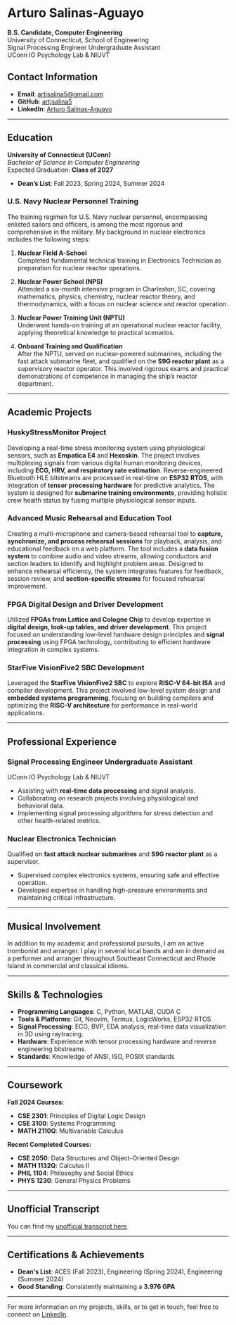 # Arturo Salinas-Aguayo

**B.S. Candidate, Computer Engineering**  
University of Connecticut, School of Engineering  
Signal Processing Engineer Undergraduate Assistant  
UConn IO Psychology Lab & NIUVT

## Contact Information
- **Email**: [artjsalina5@gmail.com](mailto:artjsalina5@gmail.com)
- **GitHub**: [artjsalina5](https://github.com/artjsalina5)
- **LinkedIn**: [Arturo Salinas-Aguayo](https://www.linkedin.com/in/arturo-salinas-aguayo/)

---

## Education

**University of Connecticut (UConn)**  
_Bachelor of Science in Computer Engineering_  
Expected Graduation: **Class of 2027**  
- **Dean’s List**: Fall 2023, Spring 2024, Summer 2024

### U.S. Navy Nuclear Personnel Training
The training regimen for U.S. Navy nuclear personnel, encompassing enlisted sailors and officers, is among the most rigorous and comprehensive in the military. My background in nuclear electronics includes the following steps:

1. **Nuclear Field A-School**  
   Completed fundamental technical training in Electronics Technician as preparation for nuclear reactor operations.

2. **Nuclear Power School (NPS)**  
   Attended a six-month intensive program in Charleston, SC, covering mathematics, physics, chemistry, nuclear reactor theory, and thermodynamics, with a focus on nuclear science and reactor operation.

3. **Nuclear Power Training Unit (NPTU)**  
   Underwent hands-on training at an operational nuclear reactor facility, applying theoretical knowledge to practical scenarios.

4. **Onboard Training and Qualification**  
   After the NPTU, served on nuclear-powered submarines, including the fast attack submarine fleet, and qualified on the **S9G reactor plant** as a supervisory reactor operator. This involved rigorous exams and practical demonstrations of competence in managing the ship’s reactor department.

---

## Academic Projects

### HuskyStressMonitor Project  
Developing a real-time stress monitoring system using physiological sensors, such as **Empatica E4** and **Hexoskin**. The project involves multiplexing signals from various digital human monitoring devices, including **ECG, HRV, and respiratory rate estimation**. Reverse-engineered Bluetooth HLE bitstreams are processed in real-time on **ESP32 RTOS**, with integration of **tensor processing hardware** for predictive analytics. The system is designed for **submarine training environments**, providing holistic crew health status by fusing multiple physiological sensor inputs. 

### Advanced Music Rehearsal and Education Tool  
Creating a multi-microphone and camera-based rehearsal tool to **capture, synchronize, and process rehearsal sessions** for playback, analysis, and educational feedback on a web platform. The tool includes a **data fusion system** to combine audio and video streams, allowing conductors and section leaders to identify and highlight problem areas. Designed to enhance rehearsal efficiency, the system integrates features for feedback, session review, and **section-specific streams** for focused rehearsal improvement.

### FPGA Digital Design and Driver Development  
Utilized **FPGAs from Lattice and Cologne Chip** to develop expertise in **digital design, look-up tables, and driver development**. This project focused on understanding low-level hardware design principles and **signal processing** using FPGA technology, contributing to efficient hardware integration in complex systems.

### StarFive VisionFive2 SBC Development  
Leveraged the **StarFive VisionFive2 SBC** to explore **RISC-V 64-bit ISA** and compiler development. This project involved low-level system design and **embedded systems programming**, focusing on building compilers and optimizing the **RISC-V architecture** for performance in real-world applications.

---

## Professional Experience

### Signal Processing Engineer Undergraduate Assistant  
UConn IO Psychology Lab & NIUVT  
- Assisting with **real-time data processing** and signal analysis.
- Collaborating on research projects involving physiological and behavioral data.
- Implementing signal processing algorithms for stress detection and other health-related metrics.

### Nuclear Electronics Technician  
Qualified on **fast attack nuclear submarines** and **S9G reactor plant** as a supervisor.  
- Supervised complex electronics systems, ensuring safe and effective operation.
- Developed expertise in handling high-pressure environments and maintaining critical infrastructure.

---

## Musical Involvement

In addition to my academic and professional pursuits, I am an active trombonist and arranger. I play in several local bands and am in demand as a performer and arranger throughout Southeast Connecticut and Rhode Island in commercial and classical idioms.

---

## Skills & Technologies

- **Programming Languages**: C, Python, MATLAB, CUDA C
- **Tools & Platforms**: Git, Neovim, Termux, LogicWorks, ESP32 RTOS
- **Signal Processing**: ECG, BVP, EDA analysis; real-time data visualization in 3D using raytracing.
- **Hardware**: Experience with tensor processing hardware and reverse engineering bitstreams.
- **Standards**: Knowledge of ANSI, ISO, POSIX standards

---

## Coursework

**Fall 2024 Courses:**
- **CSE 2301**: Principles of Digital Logic Design
- **CSE 3100**: Systems Programming
- **MATH 2110Q**: Multivariable Calculus

**Recent Completed Courses:**
- **CSE 2050**: Data Structures and Object-Oriented Design
- **MATH 1132Q**: Calculus II
- **PHIL 1104**: Philosophy and Social Ethics
- **PHYS 1230**: General Physics Problems

---

## Unofficial Transcript

You can find my [unofficial transcript here](https://github.com/artjsalina5/Transcript/blob/13aebb4b584a68af28a4f386bcc7005d2f6f9691/Transcript915.pdf).

---

## Certifications & Achievements

- **Dean's List**: ACES (Fall 2023), Engineering (Spring 2024), Engineering (Summer 2024)
- **Good Standing**: Consistently maintaining a **3.976 GPA**

---

For more information on my projects, skills, or to get in touch, feel free to connect on [LinkedIn](https://www.linkedin.com/in/arturo-salinas-aguayo/).
